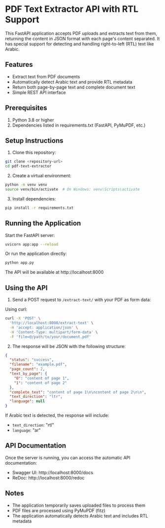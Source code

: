 # PDF Text Extractor API with RTL Support

This FastAPI application accepts PDF uploads and extracts text from them, returning the content in JSON format with each page's content separated. It has special support for detecting and handling right-to-left (RTL) text like Arabic.

## Features

- Extract text from PDF documents
- Automatically detect Arabic text and provide RTL metadata
- Return both page-by-page text and complete document text
- Simple REST API interface

## Prerequisites

1. Python 3.8 or higher
2. Dependencies listed in requirements.txt (FastAPI, PyMuPDF, etc.)

## Setup Instructions

1. Clone this repository:
```bash
git clone <repository-url>
cd pdf-text-extractor
```

2. Create a virtual environment:
```bash
python -m venv venv
source venv/bin/activate  # On Windows: venv\Scripts\activate
```

3. Install dependencies:
```bash
pip install -r requirements.txt
```

## Running the Application

Start the FastAPI server:
```bash
uvicorn app:app --reload
```

Or run the application directly:
```bash
python app.py
```

The API will be available at http://localhost:8000

## Using the API

1. Send a POST request to `/extract-text/` with your PDF as form data:

Using curl:
```bash
curl -X 'POST' \
  'http://localhost:8000/extract-text' \
  -H 'accept: application/json' \
  -H 'Content-Type: multipart/form-data' \
  -F 'file=@/path/to/your/document.pdf'
```

2. The response will be JSON with the following structure:
```json
{
  "status": "success",
  "filename": "example.pdf",
  "page_count": 2,
  "text_by_page": {
    "0": "content of page 1",
    "1": "content of page 2"
  },
  "complete_text": "content of page 1\n\ncontent of page 2\n\n",
  "text_direction": "ltr",
  "language": null
}
```

If Arabic text is detected, the response will include:
- `text_direction`: "rtl"
- `language`: "ar"

## API Documentation

Once the server is running, you can access the automatic API documentation:
- Swagger UI: http://localhost:8000/docs
- ReDoc: http://localhost:8000/redoc

## Notes

- The application temporarily saves uploaded files to process them
- PDF files are processed using PyMuPDF (fitz)
- The application automatically detects Arabic text and includes RTL metadata